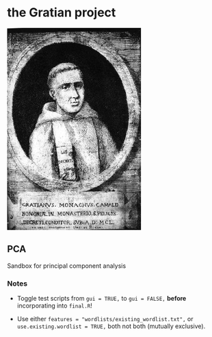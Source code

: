 # the Gratian project

![Gratian](images/Gratian.jpg)

## PCA

Sandbox for principal component analysis

### Notes

+ Toggle test scripts from `gui = TRUE,` to `gui = FALSE,` **before** incorporating into `final.R`!

+ Use either `features = "wordlists/existing_wordlist.txt",` or
`use.existing.wordlist = TRUE,` both not both (mutually exclusive).
